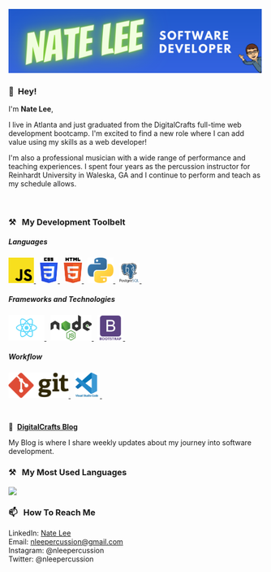 ![Header](https://github.com/natelee3/natelee3/blob/main/readme-banner.png "Header")

### 👋&nbsp;&nbsp;Hey!

I'm **Nate Lee**, 

I live in Atlanta and just graduated from the DigitalCrafts full-time web development bootcamp. I'm excited to find a new role where I can add value using my skills as a web developer!

I'm also a professional musician with a wide range of performance and teaching experiences. I spent four years as the percussion instructor for Reinhardt University in Waleska, GA and I continue to perform and teach as my schedule allows.
<br><br><br>

### ⚒&nbsp;&nbsp;&nbsp;My Development Toolbelt
<h5> Languages </h5>
<p float="left">
  <a href="https://www.javascript.com">
    <img alt="JavaScript" title="JavaScript" src="https://github.com/natelee3/natelee3/blob/main/javascript.svg" height="50">
  </a>&nbsp;
  <a href="https://www.css3.info/">
    <img alt="CSS" title="CSS" src="https://github.com/natelee3/natelee3/blob/main/css-3.svg" height="50">
  </a>&nbsp;
  <a href="https://html.spec.whatwg.org">
    <img alt="HTML" title="HTML" src="https://github.com/natelee3/natelee3/blob/main/html-5.svg" height="50">
  </a>&nbsp;           
  <a href="https://www.python.org">
    <img alt="Python" title="Python" src="https://github.com/natelee3/natelee3/blob/main/python.svg" height="50">
  </a>&nbsp;
 <a href="https://www.postgresql.org"> 
  <img alt="PostgreSQL title="PostgreSQL" src="https://raw.githubusercontent.com/devicons/devicon/master/icons/postgresql/postgresql-original-wordmark.svg" height="40">
</a>&nbsp;
</p>
<h5> Frameworks and Technologies</h5>
<p float="left">
  <a href="https://reactjs.org">
    <img alt="React" title="React" src="https://github.com/natelee3/natelee3/blob/main/React-icon.svg" height="50">
  </a>&nbsp;
  <a href="https://nodejs.org/en">
    <img alt="Node.js" title="Node.js" src="https://github.com/natelee3/natelee3/blob/main/nodejs.svg" height="50">
  </a>&nbsp;
  <a href="https://getbootstrap.com">
    <img alt="Bootstrap" title="Bootstrap" src="https://raw.githubusercontent.com/devicons/devicon/master/icons/bootstrap/bootstrap-plain-wordmark.svg"      height="50">
  </a>&nbsp;
</p>
<h5> Workflow </h5>
<p float="left">
   <a href="https://git-scm.com">
     <img alt="Git" title="Git" src="https://github.com/natelee3/natelee3/blob/main/git.svg" height="50">
   </a>&nbsp;
   <a href="https://code.visualstudio.com">
     <img alt="VS Code" title="VS Code" src="https://raw.githubusercontent.com/devicons/devicon/master/icons/vscode/vscode-original-wordmark.svg" height="50">
   </a>&nbsp;
</p><br>


📝&nbsp;&nbsp;**[DigitalCrafts Blog](http://github.com/natelee3/blog_posts)**

My Blog is where I share weekly updates about my journey into software development. 


### ⚒&nbsp;&nbsp;&nbsp;My Most Used Languages
<a href="https://github.com/natelee3/natelee3">
  <img align="center" src="https://github-readme-stats.vercel.app/api/top-langs/?username=natelee3&hide=java,html,tex&title_color=ffffff&text_color=c9cacc&icon_color=2bbc8a&bg_color=1d1f21&langs_count=3" />
</a>

### 📫&nbsp;&nbsp;&nbsp;How To Reach Me

LinkedIn: <a href="https://www.linkedin.com/in/nate-lee3"/>Nate Lee</a><br>
Email: nleepercussion@gmail.com<br>
Instagram: @nleepercussion<br>
Twitter: @nleepercussion

